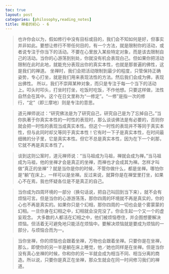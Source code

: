 ```yaml
---
toc: true
layout: post
categories: [philosophy,reading_notes]
title: 禅者的初心 - 6
---
```

> 也许你会以为，假如修行中没有目标或目的，我们会不知如何是好，但事实并非如此。要想让修行不带任何目的，有一个方法，就是限制你的活动，或者说专注于你当下的活动。不要在心里放入某些特定对象，而是该去限制自己的活动。当你的心游荡到别处，你就没有机会表现白己。但如果你把活动限制在此时此地，就能充分表现出你的真实本性，也就是那普遍的佛性，这是我们的禅道。 坐禅时，我们会把活动限制到最少的程度，只管保持正确姿势，专心打坐，就是我们用来表现法性的方法。然后我们会成为佛，表现出佛性。 所以，我们不崇拜某种对象，而只是专注于每一个当下的活动上。叩头时叩头，打坐时打坐，吃饭时吃饭，不作他想。只要这样做，法性自然会在其中。这个在日文里称为“一修定”。“一修”是指一次的修行，“定”（即三摩地）则是专注的意思。

> 道元禅师说过：“研究佛法是为了研究自己，研究自己是为了忘掉自己。”当你执著于你真实本性的一时性的表现时，那么谈谈佛法是有必要的，否则你就会把一时性的表现当成真实本性。但这个一时性的表现并不等同于真实本性，但与此同时却又等同于真实本性！它有时一下子是真实本性，在时间最细微的分子里，它是真实本性。但它不总是真实本性，因为在下一个刹那，它就不再是真实本性了。

> 谈到这则公案时，道元禅师说：“当马祖成为马祖，禅就会成为禅。”当马祖成为马祖，他的坐禅才会是真正的坐禅，而禅也才会成其为禅。怎样才叫做“真正的坐禅”？就是当你是你的时候，不管你做什么，都是坐禅。哪怕你是“躺”在床上，一样可以是坐禅。反过来说，就算你是在禅堂里打坐，如果心不在焉，我也怀疑各位是不是真正的自己。

> 当你成为四周环境的一部分（换句话说，把自己叫回到当下来），就不会有烦恼可言。但是当你的心游游荡荡，那你四周的环境就不再是真实的，你的心也不再是真实的。如果你只是个幻相，那你四周的一切也会是个雾蒙蒙的幻相。一旦你身在幻相之中，幻相就会没完没了。你会生起一个又一个的虚妄观念。 大多数的人都活在幻相之中，他们被烦恼卷住，并企图想要解决烦恼。但活着无可避免地只能活在烦恼中。要解决烦恼就是要成为烦恼的一部分，与烦恼合而为一。

> 当你坐禅，你的烦恼也会跟着坐禅，万物也会跟着坐禅。只要你是在坐禅，那么，即使你的另一半是躺在床上睡觉，他／她也同样是在坐禅。但是当你没有真心坐禅的时候，你和你的另一半就会成为相当不同、相当分离的商造。所以说，只要你是真正在坐禅，那众生就会在同一时间修习我们的禅道。
